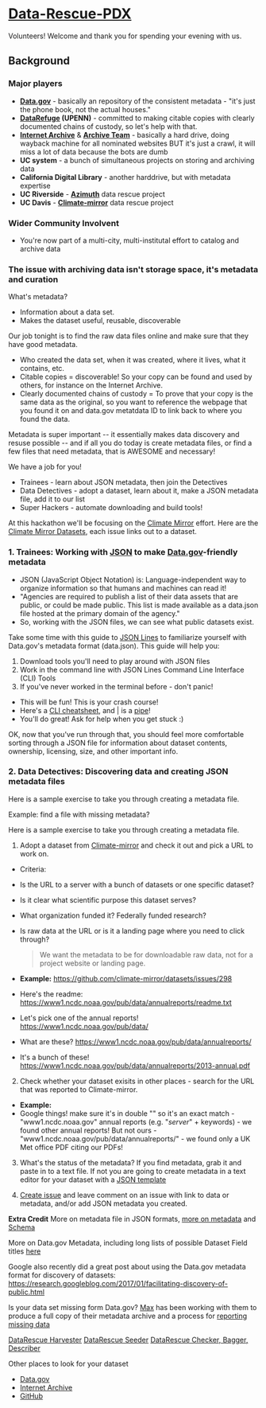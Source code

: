 # [Data-Rescue-PDX](http://calagator.org/events/1250471401)

Volunteers! Welcome and thank you for spending your evening with us.

## Background
### Major players
- **[Data.gov](https://www.data.gov/)** - basically an repository of the consistent metadata - "it's just the phone book, not the actual houses."
- **[DataRefuge](https://www.datarefuge.org/) (UPENN)** - committed to making citable copies with clearly documented chains of custody, so let's help with that. 
- **[Internet Archive](https://archive.org/index.php)** & **[Archive Team](http://archiveteam.org/index.php?title=Main_Page)** - basically a hard drive, doing wayback machine for all nominated websites BUT it's just a crawl, it will miss a lot of data because the bots are dumb
- **UC system** - a bunch of simultaneous projects on storing and archiving data
 - **California Digital Library** - another harddrive, but with metadata expertise
 - **UC Riverside** - **[Azimuth](http://www.azimuthproject.org/azimuth/show/Azimuth+Climate+Data+Backup+Project)** data rescue project
 - **UC Davis** - **[Climate-mirror](http://climatemirror.org/)** data rescue project
 
### Wider Community Involvent
 - You're now part of a multi-city, multi-institutal effort to catalog and archive data
   
### The issue with archiving data isn't storage space, it's metadata and curation

What's metadata? 

- Information about a data set.
- Makes the dataset useful, reusable, discoverable

Our job tonight is to find the raw data files online and make sure that they have good metadata.

- Who created the data set, when it was created, where it lives, what it contains, etc.
- Citable copies = discoverable! So your copy can be found and used by others, for instance on the Internet Archive.
- Clearly documented chains of custody = To prove that your copy is the same data as the original, so you want to reference the webpage that you found it on and data.gov metatdata ID to link back to where you found the data.

Metadata is super important -- it essentially makes data discovery and resuse possible -- and if all you do today is create metadata files, or find a few files that need metadata, that is AWESOME and necessary!

We have a job for you!

- Trainees - learn about JSON metadata, then join the Detectives
- Data Detectives - adopt a dataset, learn about it, make a JSON metadata file, add it to our list
- Super Hackers - automate downloading and build tools!

At this hackathon we'll be focusing on the [Climate Mirror](https://github.com/climate-mirror/how-to-help) effort.
Here are the [Climate Mirror Datasets](https://github.com/climate-mirror/datasets/issues), each issue links out to a dataset.
  
### 1. Trainees: Working with [JSON](http://www.json.org/) to make [Data.gov](https://www.data.gov/about)-friendly metadata

- JSON (JavaScript Object Notation) is: Language-independent way to organize information so that humans and machines can read it!
- "Agencies are required to publish a list of their data assets that are public, or could be made public. This list is made available as a data.json file hosted at the primary domain of the agency."
- So, working with the JSON files, we can see what public datasets exist.

Take some time with this guide to [JSON Lines](https://github.com/jsonlines/guide) to familiarize yourself with Data.gov's metadata format (data.json). This guide will help you:

1. Download tools you'll need to play around with JSON files
2. Work in the command line with JSON Lines Command Line Interface (CLI) Tools 
3. If you've never worked in the terminal before - don't panic! 
  - This will be fun! This is your crash course! 
  - Here's a [CLI cheatsheet](https://github.com/daniellecrobinson/terminal-mac-cheatsheet), and | is a [pipe](https://en.wikipedia.org/wiki/Pipeline_(Unix))!
  - You'll do great! Ask for help when you get stuck :)

OK, now that you've run through that, you should feel more comfortable sorting through a JSON file for information about dataset contents, ownership, licensing, size, and other important info.

### 2. Data Detectives: Discovering data and creating JSON metadata files

Here is a sample exercise to take you through creating a metadata file.

Example: find a file with missing metadata?

Here is a sample exercise to take you through creating a metadata file.

1. Adopt a dataset from [Climate-mirror](https://github.com/climate-mirror/datasets/issues) and check it out and pick a URL to work on.
 - Criteria: 
  - Is the URL to a server with a bunch of datasets or one specific dataset?
  - Is it clear what scientific purpose this dataset serves?
  - What organization funded it? Federally funded research?
  - Is raw data at the URL or is it a landing page where you need to click through? 
    > We want the metadata to be for downloadable raw data, not for a project website or landing page.

 - **Example:** https://github.com/climate-mirror/datasets/issues/298
  - Here's the readme: https://www1.ncdc.noaa.gov/pub/data/annualreports/readme.txt
  - Let's pick one of the annual reports! https://www1.ncdc.noaa.gov/pub/data/
  - What are these? https://www1.ncdc.noaa.gov/pub/data/annualreports/
  - It's a bunch of these! https://www1.ncdc.noaa.gov/pub/data/annualreports/2013-annual.pdf 
 
2. Check whether your dataset exisits in other places - search for the URL that was reported to Climate-mirror.
  - **Example:** 
   - Google things! make sure it's in double "" so it's an exact match
    - "www1.ncdc.noaa.gov" annual reports (e.g. "*server*" + keywords) - we found other annual reports! But not ours
    - "www1.ncdc.noaa.gov/pub/data/annualreports/" - we found only a UK Met office PDF citing our PDFs!
  
3. What's the status of the metadata?
 If you find metadata, grab it and paste in to a text file. 
 If not you are going to create metadata in a text editor for your dataset with a [JSON template](https://github.com/daniellecrobinson/Data-Rescue-PDX/blob/master/example.json)
 
4. [Create issue](https://github.com/daniellecrobinson/Data-Rescue-PDX/issues) and leave comment on an issue with link to data or metadata, and/or add JSON metadata you created.

**Extra Credit** 
More on metadata file in JSON formats, [more on metadata](https://project-open-data.cio.gov/v1.1/metadata-resources/) and [Schema](https://project-open-data.cio.gov/v1.1/schema/dataset.json)
    
More on Data.gov Metadata, including long lists of possible Dataset Field titles [here](https://project-open-data.cio.gov/v1.1/schema/)

Google also recently did a great post about using the Data.gov metadata format for discovery of datasets: https://research.googleblog.com/2017/01/facilitating-discovery-of-public.html

Is your data set missing form Data.gov? [Max](https://github.com/maxogden) has been working with them to produce a full copy of their metadata archive and a process for [reporting missing data](https://www.data.gov/developers/archiving)

[DataRescue Harvester](http://www.ppehlab.org/datarescue-harvester)
[DataRescue Seeder](https://www.ppehlab.org/datarescue-seeders)
[DataRescue Checker, Bagger, Describer](http://www.ppehlab.org/datarescue-describersplus)

 Other places to look for your dataset
 - [Data.gov](https://www.data.gov/)
 - [Internet Archive](https://archive.org/index.php)
 - [GitHub](https://github.com/)

 
